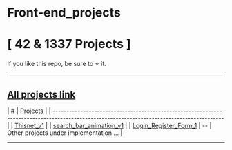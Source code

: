 # Front-end_projects

# [ 42 & 1337 Projects ]

If you like this repo, be sure to ⭐ it.

<hr>

## [All projects link](https://github.com/achnouri) 



|  #    | Projects                                                                                                                                   |
| -------------------------------------------------------------------------------------------------------------------------------------------|
| [Thisnet_v1](https://github.com/achnouri/Thisnet_simple_front-end_v1)                                                                | 
| [search_bar_animation_v1](https://github.com/achnouri/search_bar_animation_v1)                                                                |
| [Login_Register_Form_1](https://github.com/achnouri/Login_Register_Form)
|  --   | Other projects under implementation ...                                                                                                    |

<hr>
